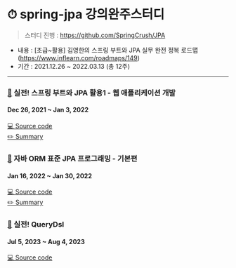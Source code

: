 # ⏱ spring-jpa 강의완주스터디
> 스터디 진행 : https://github.com/SpringCrush/JPA
- 내용 : [초급~활용] 김영한의 스프링 부트와 JPA 실무 완전 정복 로드맵(https://www.inflearn.com/roadmaps/149)
- 기간 : 2021.12.26 ~ 2022.03.13 (총 12주)
----
### [🔗](https://www.inflearn.com/course/%EC%8A%A4%ED%94%84%EB%A7%81%EB%B6%80%ED%8A%B8-JPA-%ED%99%9C%EC%9A%A9-1) 실전! 스프링 부트와 JPA 활용1 - 웹 애플리케이션 개발
#### Dec 26, 2021 ~ Jan 3, 2022 
[💻 Source code](https://github.com/eunsolJo/spring-jpa/tree/main/jpashop) <br>
[✏️ Summary](https://golden-age-825.notion.site/JPA-1-f6eba1578e8b45d884b14b65554076d9)

### [🔗](https://www.inflearn.com/course/ORM-JPA-Basic) 자바 ORM 표준 JPA 프로그래밍 - 기본편
#### Jan 16, 2022 ~ Jan 30, 2022
[💻 Source code](https://github.com/eunsolJo/spring-jpa/tree/main/basic) <br>
[✏️ Summary](https://golden-age-825.notion.site/ORM-JPA-0e363533e9b149a8bb3901f597267153)

### [🔗](https://www.inflearn.com/course/querydsl-%EC%8B%A4%EC%A0%84/dashboard) 실전! QueryDsl
#### Jul 5, 2023 ~ Aug 4, 2023
[💻 Source code](https://github.com/eunsolJo/spring-jpa/tree/main/querydsl) <br>
